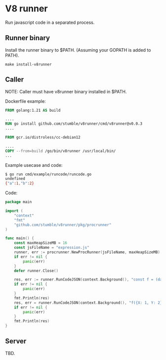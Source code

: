 # V8 runner
Run javascript code in a separated process.

## Runner binary
Install the runner binary to $PATH. (Assuming your GOPATH is added to PATH).
```
make install-v8runner
```

## Caller

NOTE: Caller must have v8runner binary installed in $PATH.

Dockerfile example:
```Dockerfile
FROM golang:1.21 AS build

....
RUN go install github.com/stumble/v8runner/cmd/v8runner@v0.0.3
....

FROM gcr.io/distroless/cc-debian12

....
COPY --from=build /go/bin/v8runner /usr/local/bin/
...

```

Example usecase and code:

```bash
$ go run cmd/example/runcode/runcode.go
undefined
{"a":1,"b":2}
```

Code:
```go
package main

import (
	"context"
	"fmt"
	"github.com/stumble/v8runner/pkg/procrunner"
)

func main() {
	const maxHeapSizeMB = 16
	const jsFileName = "expression.js"
	runner, err := procrunner.NewProcRunner(jsFileName, maxHeapSizeMB)
	if err != nil {
		panic(err)
	}
	defer runner.Close()

	res, err := runner.RunCodeJSON(context.Background(), "const f = (data) => { return {a: data.X, b: data.Y} };")
	if err != nil {
		panic(err)
	}
	fmt.Println(res)
	res, err = runner.RunCodeJSON(context.Background(), "f({X: 1, Y: 2});")
	if err != nil {
		panic(err)
	}
	fmt.Println(res)
}
```

## Server
TBD.
